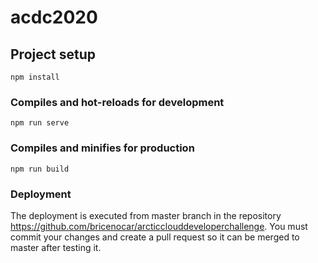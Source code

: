 # acdc2020

## Project setup
```
npm install
```

### Compiles and hot-reloads for development
```
npm run serve
```

### Compiles and minifies for production
```
npm run build
```

### Deployment 
The deployment is executed from master branch in the repository https://github.com/bricenocar/arcticclouddeveloperchallenge. You must commit your changes and create a pull request so it can be merged to master after testing it.
